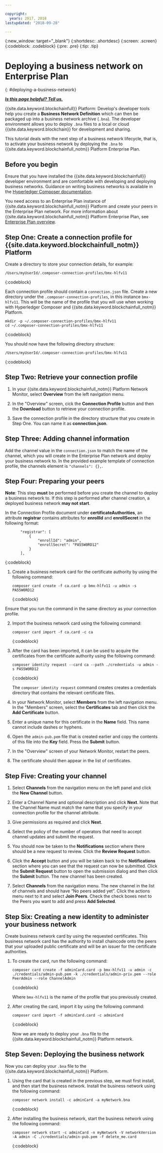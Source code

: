 ```yaml
---

copyright:
  years: 2017, 2018
lastupdated: "2018-09-28"

---
```


{:new_window: target="_blank"}
{:shortdesc: .shortdesc}
{:screen: .screen}
{:codeblock: .codeblock}
{:pre: .pre}
{:tip: .tip}

# Deploying a business network on Enterprise Plan
{: #deploying-a-business-network}


***[Is this page helpful? Tell us.](https://www.surveygizmo.com/s3/4501493/IBM-Blockchain-Documentation)***


{{site.data.keyword.blockchainfull}} Platform: Develop's developer tools help you create a **Business Network Definition** which can then be packaged up into a business network archive (`.bna`). The developer environment allows you to deploy `.bna` files to a local or cloud {{site.data.keyword.blockchain}} for development and sharing.

This tutorial deals with the next step of a business network lifecycle, that is, to activate your business network by deploying the `.bna` to {{site.data.keyword.blockchainfull_notm}} Platform Enterprise Plan.

## Before you begin

Ensure that you have installed the {{site.data.keyword.blockchainfull}} developer environment and are comfortable with developing and deploying business networks. Guidance on writing business networks is available in the [Hyperledger Composer documentation](https://hyperledger.github.io/composer/latest/business-network/business-network-index).

You need access to an Enterprise Plan instance of {{site.data.keyword.blockchainfull_notm}} Platform and create your peers in the Enterprise Plan network. For more information about {{site.data.keyword.blockchainfull_notm}} Platform Enterprise Plan, see [Enterprise Plan overview](./enterprise_plan.html).

## Step One: Create a connection profile for {{site.data.keyword.blockchainfull_notm}} Platform

Create a directory to store your connection details, for example:

  ```
  /Users/myUserId/.composer-connection-profiles/bmx-hlfv11
  ```
  {:codeblock}

  Each connection profile should contain a `connection.json` file. Create a new directory under the `.composer-connection-profiles`, in this instance `bmx-hlfv11`. This will be the name of the profile that you will use when working with Hyperledger Composer and {{site.data.keyword.blockchainfull_notm}} Platform.

  ```
  mkdir -p ~/.composer-connection-profiles/bmx-hlfv11
  cd ~/.composer-connection-profiles/bmx-hlfv11
  ```
  {:codeblock}

  You should now have the following directory structure:

  ```
  /Users/myUserId/.composer-connection-profiles/bmx-hlfv11
  ```
  {:codeblock}

## Step Two: Retrieve your connection profile

1. In your {{site.data.keyword.blockchainfull_notm}} Platform Network Monitor, select **Overview** from the left navigation menu. 

2. In the "Overview" screen, cick the **Connection Profile** button and then the **Download** button to retrieve your connection profile.

3. Save the connection profile in the directory structure that you create in Step One. You can name it as **connection.json**.

## Step Three: Adding channel information

Add the channel value in the `connection.json` to match the name of the channel, which you will create in the Enterprise Plan network and deploy your business network to. In the provided example template of connection profile, the channels element is `"channels": {},`.

## Step Four: Preparing your peers

**Note**: This step **must** be performed before you create the channel to deploy a business network to. If this step is performed after channel creation, a deployed business network **may not start**.

In the Connection Profile document under **certificateAuthorities**, an attribute **registrar** contains attributes for **enrollId** and **enrollSecret** in the following format:

 ```
        "registrar": [
            {
                "enrollId": "admin",
                "enrollSecret": "PA55W0RD12"
            }
        ],
 ```
 {:codeblock}

1. Create a business network card for the certificate authority by using the following command:

    ```
    composer card create -f ca.card -p bmx-hlfv11 -u admin -s PA55W0RD12
    ```
    {:codeblock}

  Ensure that you run the command in the same directory as your connection profile.

2. Import the business network card using the following command:

    ```
    composer card import -f ca.card -c ca
    ```
    {:codeblock}

3. After the card has been imported, it can be used to acquire the certificates from the certificate authority using the following command:

    ```
    composer identity request --card ca --path ./credentials -u admin -s PA55W0RD12
    ```
    {:codeblock}

    The `composer identity request` command creates creates a credentials directory that contains the relevant certificate files.

4. In your Network Monitor, select **Members** from the left navigation menu. In the "Members" screen, select the **Certificates** tab and then click the **Add Certificate** button.

5. Enter a unique name for this certificate in the **Name** field. This name cannot include dashes or hyphens.

6. Open the `admin-pub.pem` file that is created earlier and copy the contents of this file into the **Key** field. Press the **Submit** button.

7. In the "Overview" screen of your Network Monitor, restart the peers.

8. The certificate should then appear in the list of certificates.

## Step Five: Creating your channel

1. Select **Channels** from the navigation menu on the left panel and click the **New Channel** button.

2. Enter a Channel Name and optional description and click **Next**. Note that the Channel Name must match the name that you specify in your connection profile for the channel attribute.

3. Give permissions as required and click **Next**.

4. Select the policy of the number of operators that need to accept channel updates and submit the request.

5. You should now be taken to the **Notifications** section where there should be a new request to review. Click the **Review Request** button.

6. Click the **Accept** button and you will be taken back to the **Notifications** section where you can see that the request can now be submitted. Click the **Submit Request** button to open the submission dialog and then click the **Submit** button. The new channel has been created.

7. Select **Channels** from the navigation menu. The new channel in the list of channels and should have “No peers added yet”. Click the actions menu next to it and select **Join Peers**. Check the check boxes next to the Peers you want to add and press **Add Selected**.

## Step Six: Creating a new identity to administer your business network

Create business network card by using the requested certificates. This business network card has the authority to install chaincode onto the peers that your uploaded public certificate and will be an issuer for the certificate authorities.

1. To create the card, run the following command:

    ```
    composer card create -f adminCard.card -p bmx-hlfv11 -u admin -c ./credentials/admin-pub.pem -k ./credentials/admin-priv.pem --role PeerAdmin --role ChannelAdmin
    ```
    {:codeblock}

    Where `bmx-hlfv11` is the name of the profile that you previously created.

2. After creating the card, import it by using the following command:

    ```
    composer card import -f adminCard.card -c adminCard
    ```
    {:codeblock}

    Now we are ready to deploy your `.bna` file to the {{site.data.keyword.blockchainfull_notm}} Platform network.


## Step Seven: Deploying the business network

Now you can deploy your `.bna` file to the {{site.data.keyword.blockchainfull_notm}} Platform.

1. Using the card that is created in the previous step, we must first install, and then start the business network. Install the business network using the following command:

   ```
   composer network install -c adminCard -a myNetwork.bna
   ```
   {:codeblock}

2. After installing the business network, start the business network using the following command:

    ```
    composer network start -c adminCard -n myNetwork -V networkVersion -A admin -C ./credentials/admin-pub.pem -f delete_me.card
    ```
    {:codeblock}
